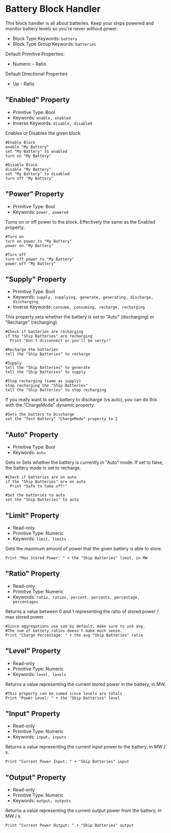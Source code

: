 ﻿# Battery Block Handler
This block handler is all about batteries.  Keep your ships powered and monitor battery levels so you're never without power.

* Block Type Keywords: ```battery```
* Block Type Group Keywords: ```batteries```

Default Primitive Properties:
* Numeric - Ratio

Default Directional Properties
* Up - Ratio 

## "Enabled" Property
* Primitive Type: Bool
* Keywords: ```enable, enabled```
* Inverse Keywords: ```disable, disabled```

Enables or Disables the given block

```
#Enable Block
enable "My Battery"
set "My Battery" to enabled
turn on "My Battery"

#Disable Block
disable "My Battery"
set "My Battery" to disabled
turn off "My Battery"
```

## "Power" Property
* Primitive Type: Bool
* Keywords: ```power, powered```

Turns on or off power to the block.  Effectively the same as the Enabled property.

```
#Turn on
turn on power to "My Battery"
power on "My Battery"

#Turn off
turn off power to "My Battery"
power off "My Battery"
```

## "Supply" Property
* Primitive Type: Bool
* Keywords: ```supply, supplying, generate, generating, discharge, discharging```
* Inverse Keywords: ```consume, consuming, recharge, recharging```

This property sets whether the battery is set to "Auto" (discharging) or "Recharge" (recharging).

```
#Check if batteries are recharging
if the "Ship Batteries" are recharging
  Print "Don't disconnect or you'll be sorry!"

#Recharge the batteries
tell the "Ship Batteries" to recharge

#Supply
tell the "Ship Batteries" to generate
tell the "Ship Batteries" to supply

#Stop recharging (same as supply)
stop recharging the "Ship Batteries"
tell the "Ship Batteries" to stop recharging
```

If you really want to set a battery to discharge (vs auto), you can do this with the "ChargeMode" dynamic property:

```
#Sets the battery to Discharge
set the "Test Battery" "ChargeMode" property to 2
```



## "Auto" Property
* Primitive Type: Bool
* Keywords: ```auto```

Gets or Sets whether the battery is currently in "Auto" mode.  If set to false, the battery mode is set to recharge.

```
#Check if batteries are on auto
if the "Ship Batteries" are on auto
  Print "Safe to take off!"

#Set the batteries to auto
set the "Ship Batteries" to auto
```

## "Limit" Property
* Read-only
* Primitive Type: Numeric
* Keywords: ```limit, limits```

Gets the maximum amount of power that the given battery is able to store.

```
Print "Max Stored Power: " + the "Ship Batteries" limit, in MW
```

## "Ratio" Property
* Read-only
* Primitive Type: Numeric
* Keywords: ```ratio, ratios, percent, percents, percentage, percentages```

Returns a value between 0 and 1 representing the ratio of stored power / max stored power.  

```
#Since aggregations use sum by default, make sure to use avg.
#The sum of battery ratios doesn't make much sense.
Print "Charge Percentage: " + the avg "Ship Batteries" ratio
```

## "Level" Property
* Read-only
* Primitive Type: Numeric
* Keywords: ```level, levels```

Returns a value representing the current stored power in the battery, in MW.

```
#This property can be sumed since levels are totals
Print "Power Level: " + the "Ship Batteries" level
```

## "Input" Property
* Read-only
* Primitive Type: Numeric
* Keywords: ```input, inputs```

Returns a value representing the current input power to the battery, in MW / s.

```
Print "Current Power Input: " + "Ship Batteries" input
```

## "Output" Property
* Read-only
* Primitive Type: Numeric
* Keywords: ```output, outputs```

Returns a value representing the current output power from the battery, in MW / s.

```
Print "Current Power Output: " + "Ship Batteries" output
```
